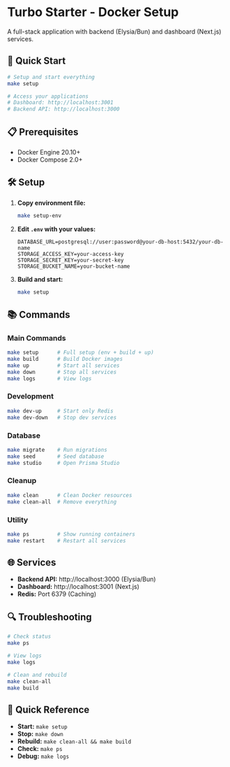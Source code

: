 # Turbo Starter - Docker Setup

A full-stack application with backend (Elysia/Bun) and dashboard (Next.js) services.

## 🚀 Quick Start

```bash
# Setup and start everything
make setup

# Access your applications
# Dashboard: http://localhost:3001
# Backend API: http://localhost:3000
```

## 📋 Prerequisites

- Docker Engine 20.10+
- Docker Compose 2.0+

## 🛠️ Setup

1. **Copy environment file:**

   ```bash
   make setup-env
   ```

2. **Edit `.env` with your values:**

   ```env
   DATABASE_URL=postgresql://user:password@your-db-host:5432/your-db-name
   STORAGE_ACCESS_KEY=your-access-key
   STORAGE_SECRET_KEY=your-secret-key
   STORAGE_BUCKET_NAME=your-bucket-name
   ```

3. **Build and start:**
   ```bash
   make setup
   ```

## 📚 Commands

### Main Commands

```bash
make setup      # Full setup (env + build + up)
make build      # Build Docker images
make up         # Start all services
make down       # Stop all services
make logs       # View logs
```

### Development

```bash
make dev-up     # Start only Redis
make dev-down   # Stop dev services
```

### Database

```bash
make migrate    # Run migrations
make seed       # Seed database
make studio     # Open Prisma Studio
```

### Cleanup

```bash
make clean      # Clean Docker resources
make clean-all  # Remove everything
```

### Utility

```bash
make ps         # Show running containers
make restart    # Restart all services
```

## 🌐 Services

- **Backend API:** http://localhost:3000 (Elysia/Bun)
- **Dashboard:** http://localhost:3001 (Next.js)
- **Redis:** Port 6379 (Caching)

## 🔍 Troubleshooting

```bash
# Check status
make ps

# View logs
make logs

# Clean and rebuild
make clean-all
make build
```

## 🎯 Quick Reference

- **Start:** `make setup`
- **Stop:** `make down`
- **Rebuild:** `make clean-all && make build`
- **Check:** `make ps`
- **Debug:** `make logs`
